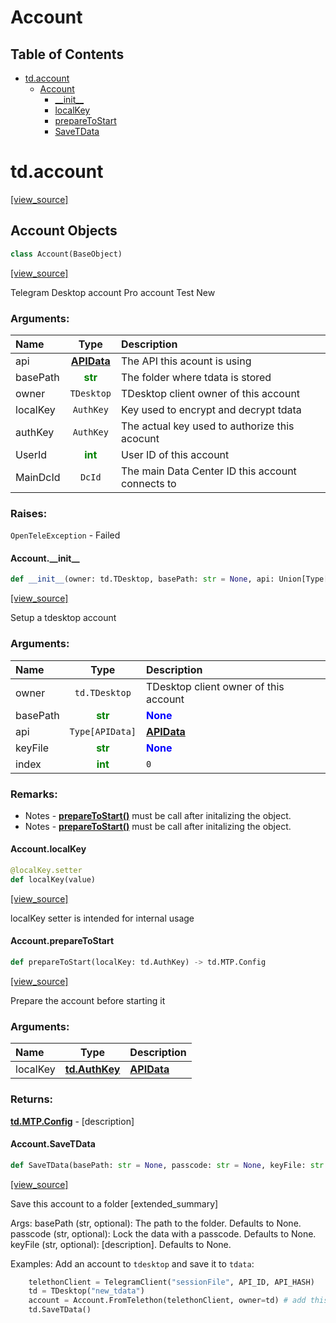 # Account

## Table of Contents

* [td.account](#td.account)
  * [Account](#td.account.Account)
    * [\_\_init\_\_](#td.account.Account.__init__)
    * [localKey](#td.account.Account.localKey)
    * [prepareToStart](#td.account.Account.prepareToStart)
    * [SaveTData](#td.account.Account.SaveTData)

<a id="td.account"></a>

# td.account

[[view_source]](https://github.com/thedemons/opentele/blob/f517ab58fde29562675ce88704334ce45d5842c5/src\td\account.py#L1)

<a id="td.account.Account"></a>

## Account Objects

```python
class Account(BaseObject)
```

[[view_source]](https://github.com/thedemons/opentele/blob/f517ab58fde29562675ce88704334ce45d5842c5/src\td\account.py#L511)

Telegram Desktop account
Pro account
Test New

### Arguments:

| Name | Type | Description |
| :--- | :--: | :---------- |
| api  | **[APIData](../../APIData#apidata.APIData)** | The API this acount is using |
| basePath  | <span style="color:green">**str**</span> | The folder where tdata is stored |
| owner  | `TDesktop` | TDesktop client owner of this account |
| localKey  | `AuthKey` | Key used to encrypt and decrypt tdata |
| authKey  | `AuthKey` | The actual key used to authorize this acocunt |
| UserId  | <span style="color:green">**int**</span> | User ID of this account |
| MainDcId  | `DcId` | The main Data Center ID this account connects to |

### Raises:

`OpenTeleException` - Failed


<a id="td.account.Account.__init__"></a>

#### Account.\_\_init\_\_

```python
def __init__(owner: td.TDesktop, basePath: str = None, api: Union[Type[APIData], APIData] = APITemplate.TelegramDesktop, keyFile: str = None, index: int = 0) -> None
```

[[view_source]](https://github.com/thedemons/opentele/blob/f517ab58fde29562675ce88704334ce45d5842c5/src\td\account.py#L545)

Setup a tdesktop account

### Arguments:

| Name | Type | Description |
| :--- | :--: | :---------- |
| owner  | `td.TDesktop` | TDesktop client owner of this account |
| basePath  | <span style="color:green">**str**</span> | <span style="color:blue">**None**</span> | The folder where tdata is stored |
| api  | `Type[APIData]` | **[APIData](../../APIData#apidata.APIData)** | **[APITemplate.TelegramDesktop](../../APIData#apidata.APITemplate.TelegramDesktop)** | The **[APIData](../../APIData#apidata.APIData)** to use |
| keyFile  | <span style="color:green">**str**</span> | <span style="color:blue">**None**</span> | [description] |
| index  | <span style="color:green">**int**</span> | `0` | [description] |

### Remarks:

- Notes - **[prepareToStart()](#td.account.Account.prepareToStart)** must be call after initalizing the object.
- Notes - **[prepareToStart()](#td.account.Account.prepareToStart)** must be call after initalizing the object.


<a id="td.account.Account.localKey"></a>

#### Account.localKey

```python
@localKey.setter
def localKey(value)
```

[[view_source]](https://github.com/thedemons/opentele/blob/f517ab58fde29562675ce88704334ce45d5842c5/src\td\account.py#L626)

localKey setter is intended for internal usage

<a id="td.account.Account.prepareToStart"></a>

#### Account.prepareToStart

```python
def prepareToStart(localKey: td.AuthKey) -> td.MTP.Config
```

[[view_source]](https://github.com/thedemons/opentele/blob/f517ab58fde29562675ce88704334ce45d5842c5/src\td\account.py#L663)

Prepare the account before starting it

### Arguments:

| Name | Type | Description |
| :--- | :--: | :---------- |
| localKey  | **[td.AuthKey](../AuthKey#td.auth.AuthKey)** | **[APIData](../../APIData#apidata.APIData)** |

### Returns:

**[td.MTP.Config](../MTP#td.mtp.MTP.Config)** - [description]


<a id="td.account.Account.SaveTData"></a>

#### Account.SaveTData

```python
def SaveTData(basePath: str = None, passcode: str = None, keyFile: str = None) -> None
```

[[view_source]](https://github.com/thedemons/opentele/blob/f517ab58fde29562675ce88704334ce45d5842c5/src\td\account.py#L771)

Save this account to a folder
[extended_summary]

Args:
    basePath (str, optional): The path to the folder. Defaults to None.
    passcode (str, optional): Lock the data with a passcode. Defaults to None.
    keyFile (str, optional): [description]. Defaults to None.

Examples:
    Add an account to `tdesktop` and save it to `tdata`:
```python
    telethonClient = TelegramClient("sessionFile", API_ID, API_HASH)
    td = TDesktop("new_tdata")
    account = Account.FromTelethon(telethonClient, owner=td) # add this account to td
    td.SaveTData()
```


